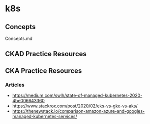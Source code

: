 # k8s

## Concepts
Concepts.md

## CKAD Practice Resources

## CKA Practice Resources

### Articles

* https://medium.com/swlh/state-of-managed-kubernetes-2020-4be006643360
* https://www.stackrox.com/post/2020/02/eks-vs-gke-vs-aks/
* https://thenewstack.io/comparison-amazon-azure-and-googles-managed-kubernetes-services/



